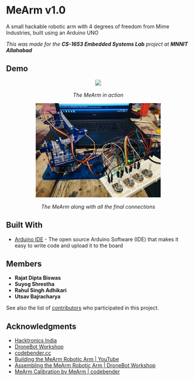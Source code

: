 # MeArm v1.0
A small hackable robotic arm with 4 degrees of freedom from Mime Industries, built using an Arduino UNO

*This was made for the **CS-1653 Embedded Systems Lab** project at **MNNIT Allahabad***


## Demo

<p align="center">
  <img src="https://github.com/rajatdiptabiswas/arduino-mearm/blob/master/Demo/demo.gif">
</p>
<p align="center">
  <em> The MeArm in action </em>
</p>
<p align="center">
  <img src="https://github.com/rajatdiptabiswas/arduino-mearm/blob/master/Demo/demo.JPG" width="68%">
</p>
<p align="center">
  <em> The MeArm along with all the final connections </em>
</p>


## Built With

* [Arduino IDE](https://www.arduino.cc/en/main/software) - The open source Arduino Software (IDE) that makes it easy to write code and upload it to the board


## Members

* **Rajat Dipta Biswas**
* **Suyog Shrestha**
* **Rahul Singh Adhikari**
* **Utsav Bajracharya**

See also the list of [contributors](https://github.com/rajatdiptabiswas/arduino-mearm/contributors) who participated in this project.


## Acknowledgments

* [Hacktronics India](https://hacktronics.co.in/robotics-kits/mearm-latest-v10-transparent-robot-arm-kit-supports-raspberry-pi-and-arduino?search_query=mearm&results=1)
* [DroneBot Workshop](https://dronebotworkshop.com)
* [codebender.cc](https://codebender.cc)
* [Building the MeArm Robotic Arm | YouTube](https://www.youtube.com/watch?v=zFBsEE7_NbQ)
* [Assembling the MeArm Robotic Arm | DroneBot Workshop](https://dronebotworkshop.com/assembling-the-mearm-robotic-arm/)
* [MeArm Calibration by MeArm | codebender](https://codebender.cc/sketch:148456#MeArm_Calibration.ino)
